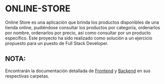 # ONLINE-STORE
Online Store es una aplicación que brinda los productos disponibles de una tienda online, pudiéndose consultar los productos por categoría, ordenarlos por nombre, ordenarlos por precio, así como consultar por un producto específico.
Este proyecto ha sido realizado como solución a un ejercicio propuesto para un puesto de Full Stack Developer.

## NOTA:
Encontrarán la documentación detallada de [Frontend](https://github.com/CinthiaRS24/ONLINE-STORE/tree/main/FRONT) y [Backend](https://github.com/CinthiaRS24/ONLINE-STORE/tree/main/BACK) en sus respectivas carpetas.

